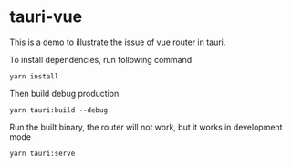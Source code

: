 # tauri-vue

This is a demo to illustrate the issue of vue router in tauri.

To install dependencies, run following command

    yarn install

Then build debug production

    yarn tauri:build --debug

Run the built binary, the router will not work, but it works in development mode

    yarn tauri:serve

